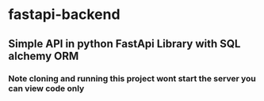 # fastapi-backend

## Simple API in python FastApi Library with SQL alchemy ORM 

### Note cloning and running this project wont start the server you can view code only

